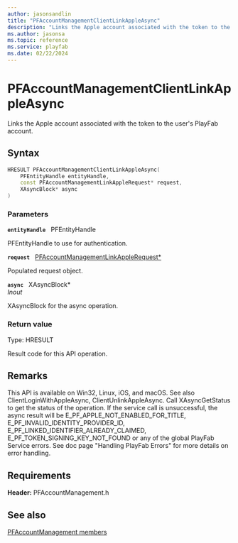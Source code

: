 ```yaml
---
author: jasonsandlin
title: "PFAccountManagementClientLinkAppleAsync"
description: "Links the Apple account associated with the token to the user's PlayFab account."
ms.author: jasonsa
ms.topic: reference
ms.service: playfab
ms.date: 02/22/2024
---
```


# PFAccountManagementClientLinkAppleAsync  

Links the Apple account associated with the token to the user's PlayFab account.  

## Syntax  
  
```cpp
HRESULT PFAccountManagementClientLinkAppleAsync(  
    PFEntityHandle entityHandle,  
    const PFAccountManagementLinkAppleRequest* request,  
    XAsyncBlock* async  
)  
```  
  
### Parameters  
  
**`entityHandle`** &nbsp; PFEntityHandle  
  
PFEntityHandle to use for authentication.  
  
**`request`** &nbsp; [PFAccountManagementLinkAppleRequest*](../../pfaccountmanagementtypes/structs/pfaccountmanagementlinkapplerequest.md)  
  
Populated request object.  
  
**`async`** &nbsp; XAsyncBlock*  
*_Inout_*  
  
XAsyncBlock for the async operation.  
  
  
### Return value
Type: HRESULT
  
Result code for this API operation.
  
## Remarks  
  
This API is available on Win32, Linux, iOS, and macOS. See also ClientLoginWithAppleAsync, ClientUnlinkAppleAsync. Call XAsyncGetStatus to get the status of the operation. If the service call is unsuccessful, the async result will be E_PF_APPLE_NOT_ENABLED_FOR_TITLE, E_PF_INVALID_IDENTITY_PROVIDER_ID, E_PF_LINKED_IDENTIFIER_ALREADY_CLAIMED, E_PF_TOKEN_SIGNING_KEY_NOT_FOUND or any of the global PlayFab Service errors. See doc page "Handling PlayFab Errors" for more details on error handling.
  
## Requirements  
  
**Header:** PFAccountManagement.h
  
## See also  
[PFAccountManagement members](../pfaccountmanagement_members.md)  

  
  
